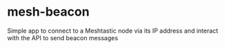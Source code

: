 # mesh-beacon
Simple app to connect to a Meshtastic node via its IP address and interact with the API to send beacon messages
